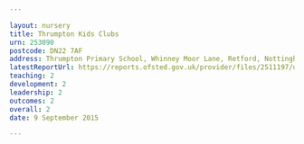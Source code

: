 ```yaml
---

layout: nursery
title: Thrumpton Kids Clubs
urn: 253090
postcode: DN22 7AF
address: Thrumpton Primary School, Whinney Moor Lane, Retford, Nottinghamshire, DN22 7AF
latestReportUrl: https://reports.ofsted.gov.uk/provider/files/2511197/urn/253090.pdf
teaching: 2
development: 2
leadership: 2
outcomes: 2
overall: 2
date: 9 September 2015

---
```

